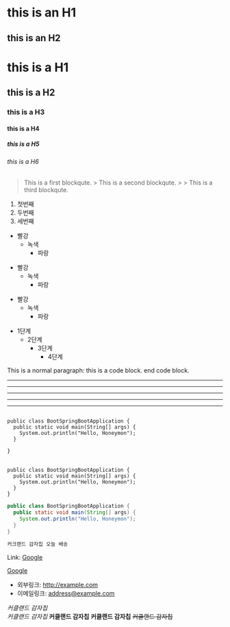 this is an H1
=============
this is an H2
-------------
# this is a H1
## this is a H2
### this is a H3
#### this is a H4
##### this is a H5
###### this is a H6

> This is a first blockqute.
>       > This is a second blockqute.
>       >       > This is a third blockqute.

 1. 첫번째
 2. 두번째
 3. 세번째

* 빨강
   * 녹색
      * 파랑
    
+ 빨강
   + 녹색
      + 파랑
    
- 빨강
   - 녹색
      - 파랑
    
* 1단계
  - 2단계
     + 3단계
        + 4단계

      
This is a normal paragraph:
    this is a code block.
end code block.


* * *
*** 
******
- - - 
---------------

<pre>
<code>
public class BootSpringBootApplication {
  public static void main(String[] args) {
    System.out.println("Hello, Honeymon");
  }

}
</code>
</pre>



```
public class BootSpringBootApplication {
  public static void main(String[] args) {
    System.out.println("Hello, Honeymon");
  }
}
```



```java
public class BootSpringBootApplication {
  public static void main(String[] args) {
    System.out.println("Hello, Honeymon");
  }
}
```



```java
커크랜드 감자칩 오늘 배송
```

Link: [Google][googlelink]

[googlelink]: https://google.com "Go google"


[Google](https://google.com. "google link")

* 외부링크: <http://example.com>
* 이메일링크: <address@example.com>


*커클랜드 감자칩*   
_커클랜드 감자칩_
**커클랜드 감자칩**
   __커클랜드 감자칩__
~~커클랜드 감자칩~~



















